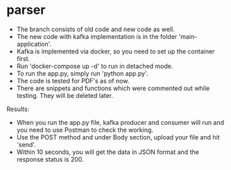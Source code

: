 # parser

- The branch consists of old code and new code as well.
- The new code with kafka implementation is in the folder 'main-application'.
- Kafka is implemented via docker, so you need to set up the container first.
- Run 'docker-compose up -d' to run in detached mode.
- To run the app.py, simply run 'python app.py'.
- The code is tested for PDF's as of now.
- There are snippets and functions which were commented out while testing. They will be deleted later.

Results:
- When you run the app.py file, kafka producer and consumer will run and you need to use Postman to check the working.
- Use the POST method and under Body section, upload your file and hit 'send'.
- Within 10 seconds, you will get the data in JSON format and the response status is 200.
